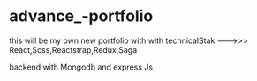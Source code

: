 # advance_-portfolio
this will be my own new portfolio with with technicalStak --->>> React,Scss,Reactstrap,Redux,Saga 

backend with Mongodb and express Js

